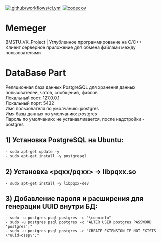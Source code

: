 [![.github/workflows/ci.yml](https://github.com/Totenkaf/Memeger/actions/workflows/ci.yml/badge.svg?branch=Artem-dev)](https://github.com/Totenkaf/Memeger/actions/workflows/ci.yml)
[![codecov](https://codecov.io/gh/Totenkaf/Memeger/branch/Artem-dev/graph/badge.svg?token=yL5JK80TK0)](https://codecov.io/gh/Totenkaf/Memeger)

# Memeger
BMSTU_VK_Project | Углубленное программирование на C/С++  
Клиент серверное приложение для обмена файлами между пользователями

# DataBase Part
Реляционная база данных PostgreSQL для хранения данных пользователей, чатов, сообщений, файлов  
Локальный хост: 127.0.0.1  
Локальный порт: 5432  
Имя пользователя по умолчанию: postgres  
Имя базы данных по умолчанию: postgres  
Пароль по умолчанию: не устанавливается, после надстройки - postgres  

## __1) Установка PostgreSQL на Ubuntu:__
```
- sudo apt-get update -y
- sudo apt-get install -y postgresql
```

## __2) Установка <pqxx/pqxx> -> libpqxx.so__
```
- sudo apt-get install -y libpqxx-dev
```

## __3) Добавление пароля и расширения для генерации UUID внутри БД:__
```
- sudo -u postgres psql postgres -c "\conninfo"
- sudo -u postgres psql postgres -c "ALTER USER postgres PASSWORD 'postgres';"
- sudo -u postgres psql postgres -c "CREATE EXTENSION IF NOT EXISTS \"uuid-ossp\";"
```

